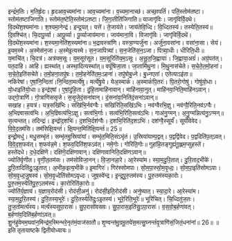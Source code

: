

  
इन्द्रं॑म॒तिः। म॒तिर्हृ॒दः। हृ॒दआव॒च्यमा॑ना। आव॒च्यमा॑ना। व॒च्यमा॒नाच्छ॑। अच्छा॒पतिं॑। पतिं॒स्तोम॑तष्टा। स्तोम॑तष्टाजिगाति। स्तोम॑त॒ष्टेति॒स्तोम॑ऽतष्टा। जि॒गा॒तीति॑जिगाति॥ याजागृ॑विः। जागृ॑विर्वि॒दथे। वि॒दथे॑श॒श्यमा॑नाः। श॒श्यमा॒नेन्द्र॑। इन्द्र॒यत्। यत्ते॑। ते॒जाय॑ते। जाय॑तेवि॒ध्दि। वि॒ध्दितस्य॑। तस्येति॒तस्य॑॥  
दि॒वश्चि॑त्। चि॒दापू॒र्व्या। आपू॒र्व्या। पू॒र्व्याजाय॑माना। जाय॑माना॒वि। विजागृ॑विः। जागृ॑विर्वि॒दथे॑। वि॒दथे॑श॒स्यमा॑ना। श॒स्यमा॒नेति॑श॒स्यमा॑ना॥ भ॒द्रावस्त्रा॑णि। वस्त्रा॒ण्यर्जु॑ना। अर्जु॑ना॒वसा॑ना। वसा॑ना॒सा। सेयं। इ॒यम॒स्मे। अ॒स्मेस॑न॒जा। अ॒स्मेइ॒त्यस्मे। स॒न॒जापित्र्या॑। स॒न॒जेति॑स॒न॒ऽजा। पित्र्या॒धीः। धीरिति॒धीः॥  
य॒माचि॑त्। चि॒दत्र॑। अत्र॑यम॒सूः। य॒म॒सूर॑सूत। य॒म॒सूरिति॑य॒म॒ऽसूः। अ॒सू॒त॒जि॒ह्वायाः॑। जि॒ह्वाया॒अग्रं॑। अग्रं॒पत॑त्। पत॒दाहि। आहि। ह्यस्था॑त्। अस्था॒दित्यस्था॑त्॥ वपूं॑षिजा॒ता। जा॒तामि॑थु॒ना। मि॒थु॒नास॑चेते। स॒चे॒ते॒त॒मो॒हना॑। स॒चे॒ते॒इति॑सचेते। त॒मो॒हना॒तपु॑षः। त॒मो॒हनेति॑त॒मः॒ऽहना॑। तपु॑षोबु॒ध्ने। बु॒ध्नएता॑। एतेत्याऽइ॑ता॥  
नकि॑रेषां। ए॒षां॒नि॒न्दिता॑।नि॒न्दिता॒मर्त्ये॑षु। मर्त्ये॑षु॒ये। येअ॒स्माकं॑। अ॒स्माकं॑पि॒तरः॑। पि॒तरो॒गोषु॑। गोषु॑यो॒धाः। यो॒धाइति॑यो॒धाः॥ इन्द्र॑एषां। ए॒षां॒दृं॒हि॒ता। दृं॒हि॒तामाहि॑नावान्। माहि॑नावा॒नुत्। माहि॑नवा॒निति॒माहि॑नऽवान्। उद्गो॒त्राणि॑। गो॒त्राणि॑ससृजे। स॒सृ॒जे॒दं॒सना॑वान्। दं॒सना॑वा॒निति॑दं॒सना॑ऽवान्॥  
सखा॑ह। ह॒यत्र॑। यत्र॒सखि॑भिः। सखि॑भि॒र्नव॑ग्वैः। सखि॑रिति॒सखि॑ऽभिः। नव॑ग्वैरभि॒ज्ञु। नव॑ग्वै॒रिति॒नव॑ऽग्वैः। अ॒भिज्ञ्वासत्व॑भिः। अ॒भि॒ज्ञ्वित्य॑भि॒ऽज्ञु। सत्व॑भि॒र्गाः। सत्व॑भि॒रिति॒सत्व॑ऽभिः। गाअ॑नु॒ग्मन्। अ॒नु॒ग्मन्नित्य॑नु॒ऽग्मन्॥ स॒त्यन्तत्। तदिन्द्रः॑। इन्द्रो॑द॒शभिः॑। द॒शभि॒र्दश॑ग्वैः। द॒शभि॒रिति॑द॒शऽभिः॑। दश॑ग्वै॒स्सूर्यं॑। सूर्यं॑विवेद। वि॒वे॒द॒तम॑सि। तम॑सिक्षि॒यन्तं॑। क्षि॒यन्त॒मिति॑क्षि॒यन्तं॑॥ 25॥  
इन्द्रो॒मधु॑। मधु॒सम्भृ॑तं। सम्भृ॑तमु॒स्रिया॑यां। सम्भृ॑त॒मिति॒संऽभृ॑तं। उ॒स्रिया॑याम्प॒द्वत्। प॒द्वद्वि॑वेद। प॒द्वदिति॑प॒त्ऽवत्। वि॒वे॒द॒श॒फव॑त्। श॒फव॑न्न॒मे। श॒फव॒दिति॑श॒फऽव॑त्। नमे॒गोः। गोरिति॒गोः॥ गुहा॑हि॒तङ्गुह्यं॑गू॒ह्लम॒प्सुहस्ते॑। हस्ते॑दधे। द॒धे॒दक्षि॑णॆ। दक्षि॑णॆ॒दक्षि॑णावान्। दक्षि॑णावानिति॒दक्षि॑णऽवान्॥  
ज्योति॑र्वृणीत। वृ॒णी॒त॒तम॑सः। तम॑सोविजा॒नन्। वि॒जा॒नन्ना॒रे। आ॒रेस्या॑म। स्या॒म॒दु॒रि॒तात्। दु॒रि॒ताद॒भीके॑। दु॒रि॒तादिति॑दुः॒ऽइ॒तात्। अ॒भीक॒इत्य॒भीके॑॥ इ॒मागिरः॑। गिर॑स्सोमपाः। सो॒म॒पा॒स्सो॒म॒वृ॒ध्दः॒। सो॒म॒पा॒इति॑सोमऽपाः। सो॒म॒वृ॒ध्द॒जु॒षस्व॑। सो॒म॒वृ॒ध्देति॑सोमऽवृध्दः। जुष॒स्वे॑न्द्र। इ॒न्द्र॒पु॒रु॒तम॑स्य। पु॒रु॒तम॑स्यका॒रोः। पु॒रु॒तम॒स्येति॑पु॒रु॒ऽतम॑स्य। का॒रोरिति॑का॒रोः॥  
ज्योति॑र्य॒ज्ञाय॑। य॒ज्ञाय॒रोद॑सी। रोद॑सी॒अनु॑। रोद॑सी॒इति॒रोद॑सी। अनु॑ष्यात्। स्या॒दा॒रे। आ॒रेस्या॑म। स्या॒म॒दु॒रि॒तस्य॑। दु॒रि॒तस्य॒भूरेः॑। दु॒रि॒तस्येति॑दुः॒ऽइ॒तस्य॑। भूरे॒रिति॒भूरेः॑॥ भूरि॑चित्। चि॒ध्दितु॑ज॒तः। तु॒ज॒तोमर्त्य॑स्य। मर्त्य॑स्यसुपा॒रासः॑। सु॒प॒रासो॑वसवः। सु॒पा॒रास॒इति॑सु॒ऽपा॒रासः॑। व॒स॒वो॒ब॒र्हणा॑वत्। ब॒र्हणा॑व॒दिति॑ब॒र्हणा॑ऽवत्॥  
शु॒नंहु॑वेमम॒घवा॑न॒मिन्द्र॑म॒स्मिन्भरे॒नृत॑मं॒वाज॑सातौ॥ शृ॒ण्वन्त॑मु॒ग्रमू॒तये॑स॒मत्सु॒घ्नन्तं॑वृ॒त्राणि॑सं॒जितं॒धना॑नां॥ 26॥ ॥ इति तृतायाष्टके द्वितीयोध्यायः॥  
